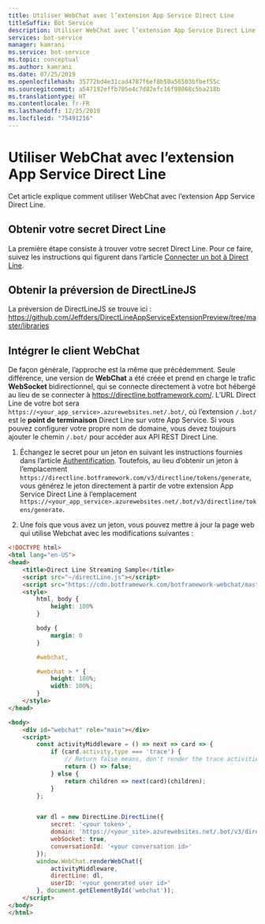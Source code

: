 ```yaml
---
title: Utiliser WebChat avec l’extension App Service Direct Line
titleSuffix: Bot Service
description: Utiliser WebChat avec l’extension App Service Direct Line
services: bot-service
manager: kamrani
ms.service: bot-service
ms.topic: conceptual
ms.author: kamrani
ms.date: 07/25/2019
ms.openlocfilehash: 35772bd4e31cad4787f6ef8b50a56503bfbef55c
ms.sourcegitcommit: a547192effb705e4c7d82efc16f98068c5ba218b
ms.translationtype: HT
ms.contentlocale: fr-FR
ms.lasthandoff: 12/25/2019
ms.locfileid: "75491216"
---
```

# <a name="use-webchat-with-the-direct-line-app-service-extension"></a>Utiliser WebChat avec l’extension App Service Direct Line

Cet article explique comment utiliser WebChat avec l’extension App Service Direct Line.

## <a name="get-your-direct-line-secret"></a>Obtenir votre secret Direct Line

La première étape consiste à trouver votre secret Direct Line. Pour ce faire, suivez les instructions qui figurent dans l’article [ Connecter un bot à Direct Line](bot-service-channel-connect-directline.md).

## <a name="get-the-preview-version-of-directlinejs"></a>Obtenir la préversion de DirectLineJS
La préversion de DirectLineJS se trouve ici : https://github.com/Jeffders/DirectLineAppServiceExtensionPreview/tree/master/libraries

## <a name="integrate-webchat-client"></a>Intégrer le client WebChat

De façon générale, l’approche est la même que précédemment. Seule différence, une version de **WebChat** a été créée et prend en charge le trafic **WebSocket** bidirectionnel, qui se connecte directement à votre bot hébergé au lieu de se connecter à https://directline.botframework.com/.
L’URL Direct Line de votre bot sera `https://<your_app_service>.azurewebsites.net/.bot/`, où l’extension `/.bot/` est le **point de terminaison** Direct Line sur votre App Service.
Si vous pouvez configurer votre propre nom de domaine, vous devez toujours ajouter le chemin `/.bot/` pour accéder aux API REST Direct Line.

1. Échangez le secret pour un jeton en suivant les instructions fournies dans l’article [Authentification](https://docs.microsoft.com/azure/bot-service/rest-api/bot-framework-rest-direct-line-3-0-authentication?view=azure-bot-service-4.0). Toutefois, au lieu d’obtenir un jeton à l’emplacement `https://directline.botframework.com/v3/directline/tokens/generate`, vous générez le jeton directement à partir de votre extension App Service Direct Line à l’emplacement `https://<your_app_service>.azurewebsites.net/.bot/v3/directline/tokens/generate`.  

1. Une fois que vous avez un jeton, vous pouvez mettre à jour la page web qui utilise Webchat avec les modifications suivantes :

```html
<!DOCTYPE html>
<html lang="en-US">
<head>
    <title>Direct Line Streaming Sample</title>
    <script src="~/directLine.js"></script>
    <script src="https://cdn.botframework.com/botframework-webchat/master/webchat.js"></script>
    <style>
        html, body {
            height: 100%
        }

        body {
            margin: 0
        }

        #webchat,

        #webchat > * {
            height: 100%;
            width: 100%;
        }
    </style>
</head>

<body>
    <div id="webchat" role="main"></div>
    <script>
        const activityMiddleware = () => next => card => {
            if (card.activity.type === 'trace') {
                // Return false means, don't render the trace activities
                return () => false;
            } else {
                return children => next(card)(children);
            }
        };


        var dl = new DirectLine.DirectLine({
            secret: '<your token>',
            domain: 'https://<your_site>.azurewebsites.net/.bot/v3/directline',
            webSocket: true,
            conversationId: '<your conversation id>'
        });
        window.WebChat.renderWebChat({
            activityMiddleware,
            directLine: dl,
            userID: '<your generated user id>'
        }, document.getElementById('webchat'));
    </script>
</body>
</html>

```
